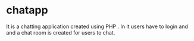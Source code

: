 # chatapp
It is a chatting application created using PHP . In it users have to login and and a chat room is created for users to chat.
